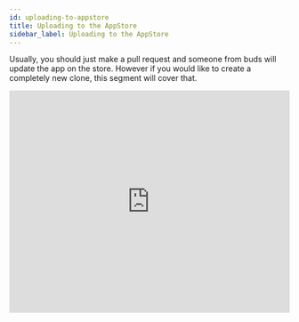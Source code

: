 ```yaml
---
id: uploading-to-appstore
title: Uploading to the AppStore
sidebar_label: Uploading to the AppStore
---
```


Usually, you should just make a pull request and someone from buds will update the app on the store. However if you would like to create a completely new clone, this segment will cover that.


<iframe width="100%" height="400" src="https://www.youtube.com/embed/5JaCrZBZbt0" title="YouTube video player" frameborder="0" allow="accelerometer; autoplay; clipboard-write; encrypted-media; gyroscope; picture-in-picture" allowfullscreen></iframe>
